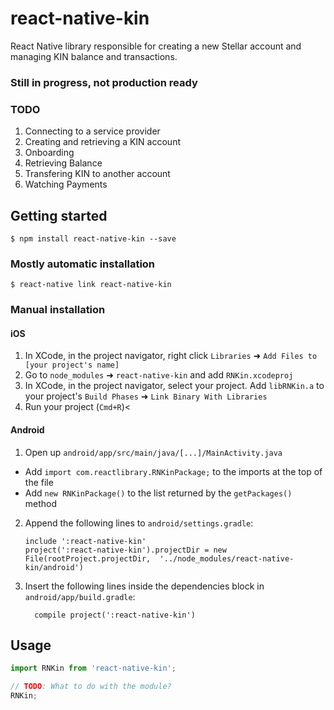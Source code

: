 
# react-native-kin

React Native library responsible for creating a new Stellar account and managing KIN balance and transactions.

### Still in progress, not production ready
### TODO

1. Connecting to a service provider
2. Creating and retrieving a KIN account
3. Onboarding
4. Retrieving Balance
5. Transfering KIN to another account
6. Watching Payments

## Getting started

`$ npm install react-native-kin --save`

### Mostly automatic installation

`$ react-native link react-native-kin`

### Manual installation


#### iOS

1. In XCode, in the project navigator, right click `Libraries` ➜ `Add Files to [your project's name]`
2. Go to `node_modules` ➜ `react-native-kin` and add `RNKin.xcodeproj`
3. In XCode, in the project navigator, select your project. Add `libRNKin.a` to your project's `Build Phases` ➜ `Link Binary With Libraries`
4. Run your project (`Cmd+R`)<

#### Android

1. Open up `android/app/src/main/java/[...]/MainActivity.java`
  - Add `import com.reactlibrary.RNKinPackage;` to the imports at the top of the file
  - Add `new RNKinPackage()` to the list returned by the `getPackages()` method
2. Append the following lines to `android/settings.gradle`:
  	```
  	include ':react-native-kin'
  	project(':react-native-kin').projectDir = new File(rootProject.projectDir, 	'../node_modules/react-native-kin/android')
  	```
3. Insert the following lines inside the dependencies block in `android/app/build.gradle`:
  	```
      compile project(':react-native-kin')
  	```
    
## Usage
```javascript
import RNKin from 'react-native-kin';

// TODO: What to do with the module?
RNKin;
```
  
